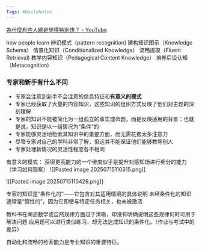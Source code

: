 ```yaml
---
Tags: #DailyNotes 
---
```



[為什麼有些人總是學得特別快？ - YouTube](https://www.youtube.com/watch?v=KWPEjR3vbZw)

how people learn 
	辨识模式（pattern recognition)
	建构知识图示（Knowledge Schema）
	情景化知识（Conditionalized Knowledge）
	流畅提取（Fluent Retrieval)
	教学内容知识（Pedagogical Content Knowledge）
	培养后设认知（Metacognition)



### 专家和新手有什么不同

- 专家会注意到新手不会注意的信息特征和**有意义的模式**
- 专家已经获取了大量的内容知识，这些知识的组织方式反映了他们对主题的深刻理解
- 专家的知识不能被简化为一组孤立的事实或命题，而是反映适用的背景：也就是说，知识是以一组情况为“条件”的
- 专家能够灵活地检索其知识中的重要方面，而无需花费太多注意力
- 尽管专家对自己的学科非常了解，但这并不能保证他们能够教导别人
- 专家处理新情况的灵活性程度各不相同

有意义的模式：
	获得更高能力的一个维度似乎是提升对感知场进行细分的能力（学习如何观察）
![[Pasted image 20250715110315.png]]


![[Pasted image 20250715110429.png]]



专家的知识是“条件化的”——它包含对其适用情境的具体说明
未经条件化的知识通常是“惰性的”，因为它即使与特定任务相关，也未被激活

教科书在阐述数学或自然规律方面过于清晰，却没有明确说明这些规律何时可用于解决问题
应用题可以进行类似练习，却无法达成知识的条件化。（作业与考试中的差异）


自动化和流畅的检索能力是专业知识的重要特征。
